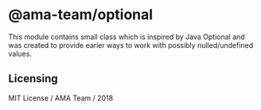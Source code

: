 # @ama-team/optional

This module contains small class which is inspired by Java Optional and
was created to provide earier ways to work with possibly 
nulled/undefined values.

## Licensing

MIT License / AMA Team / 2018
